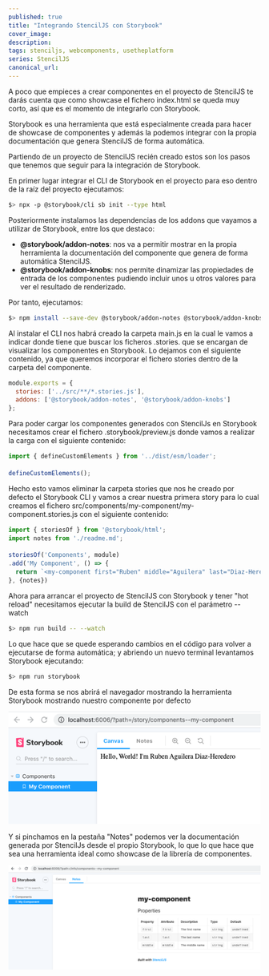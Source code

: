 ```yaml
---
published: true
title: "Integrando StencilJS con Storybook"
cover_image: 
description: 
tags: stenciljs, webcomponents, usetheplatform
series: StencilJS
canonical_url:
---
```


A poco que empieces a crear componentes en el proyecto de StencilJS te darás cuenta que como showcase el fichero index.html se queda muy corto, así que es el momento de integrarlo con Storybook.

Storybook es una herramienta que está especialmente creada para hacer de showcase de componentes y además la podemos integrar con la propia documentación que genera StencilJS de forma automática.

Partiendo de un proyecto de StencilJS recién creado estos son los pasos que tenemos que seguir para la integración de Storybook.

En primer lugar integrar el CLI de Storybook en el proyecto para eso dentro de la raíz del proyecto ejecutamos:

```bash
$> npx -p @storybook/cli sb init --type html 
```

Posteriormente instalamos las dependencias de los addons que vayamos a utilizar de Storybook, entre los que destaco:

- **@storybook/addon-notes**: nos va a permitir mostrar en la propia herramienta la documentación del componente que genera de forma automática StencilJS.
- **@storybook/addon-knobs**: nos permite dinamizar las propiedades de entrada de los componentes pudiendo incluir unos u otros valores para ver el resultado de renderizado.

Por tanto, ejecutamos:

```bash
$> npm install --save-dev @storybook/addon-notes @storybook/addon-knobs
```

Al instalar el CLI nos habrá creado la carpeta main.js en la cual le vamos a indicar donde tiene que buscar los ficheros .stories. que se encargan de visualizar los componentes en Storybook. Lo dejamos con el siguiente contenido, ya que queremos incorporar el fichero stories dentro de la carpeta del componente.

```javascript
module.exports = {
  stories: ['../src/**/*.stories.js'],
  addons: ['@storybook/addon-notes', '@storybook/addon-knobs']
};
```

Para poder cargar los componentes generados con StencilJs en Storybook necesitamos crear el fichero .storybook/preview.js donde vamos a realizar la carga con el siguiente contenido:

```javascript
import { defineCustomElements } from '../dist/esm/loader';

defineCustomElements();
```

Hecho esto vamos eliminar la carpeta stories que nos he creado por defecto el Storybook CLI y vamos a crear nuestra primera story para lo cual creamos el fichero src/components/my-component/my-component.stories.js con el siguiente contenido:

```javascript
import { storiesOf } from '@storybook/html';
import notes from './readme.md';

storiesOf('Components', module)
.add('My Component', () => {
  return `<my-component first="Ruben" middle="Aguilera" last="Diaz-Heredero"></my-component>`
}, {notes})
```

 Ahora para arrancar el proyecto de StencilJS con Storybook y tener "hot reload" necesitamos ejecutar la build de StencilJS con el parámetro --watch 

```bash
$> npm run build -- --watch
```

Lo que hace que se quede esperando cambios en el código para volver a ejecutarse de forma automática; y abriendo un nuevo terminal levantamos Storybook ejecutando:

```bash
$> npm run storybook
```

De esta forma se nos abrirá el navegador mostrando la herramienta Storybook mostrando nuestro componente por defecto

![Detalle de Storybook](./assets/storybook.png)

Y si pinchamos en la pestaña "Notes" podemos ver la documentación generada por StencilJs desde el propio Storybook, lo que lo que hace que sea una herramienta ideal como showcase de la librería de componentes.

![Detalle de notes de Storybook](./assets/notes.png)
